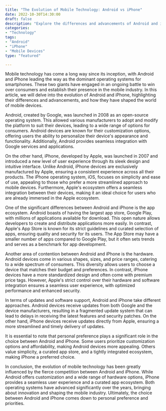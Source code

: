 ```yaml
--- 
title: "The Evolution of Mobile Technology: Android vs iPhone" 
date: 2022-10-30T14:30:00 
draft: false 
description: "Explore the differences and advancements of Android and iPhone mobile devices, and how they have shaped the mobile industry." 
categories: 
- "Technology" 
tags: 
- "Android" 
- "iPhone" 
- "Mobile Devices" 
type: "featured" 

---
```


Mobile technology has come a long way since its inception, with Android and iPhone leading the way as the dominant operating systems for smartphones. These two giants have engaged in an ongoing battle to win over consumers and establish their presence in the mobile industry. In this article, we will delve into the evolution of Android and iPhone, highlighting their differences and advancements, and how they have shaped the world of mobile devices.

Android, created by Google, was launched in 2008 as an open-source operating system. This allowed various manufacturers to adopt and modify the platform to suit their devices, leading to a wide range of options for consumers. Android devices are known for their customization options, offering users the ability to personalize their device's appearance and functionality. Additionally, Android provides seamless integration with Google services and applications.

On the other hand, iPhone, developed by Apple, was launched in 2007 and introduced a new level of user experience through its sleek design and intuitive interface. Unlike Android, iPhone devices are exclusively manufactured by Apple, ensuring a consistent experience across all their products. The iPhone operating system, iOS, focuses on simplicity and ease of use, appealing to those who prefer a more streamlined approach to mobile devices. Furthermore, Apple's ecosystem offers a seamless integration between their devices, making it an ideal choice for users who are already immersed in the Apple ecosystem.

One of the significant differences between Android and iPhone is the app ecosystem. Android boasts of having the largest app store, Google Play, with millions of applications available for download. This open nature allows developers to create and distribute applications more easily. In contrast, Apple's App Store is known for its strict guidelines and curated selection of apps, ensuring quality and security for its users. The App Store may have a smaller number of apps compared to Google Play, but it often sets trends and serves as a benchmark for app development.

Another area of contention between Android and iPhone is the hardware. Android devices come in various shapes, sizes, and price ranges, catering to a wide spectrum of consumers. This diversity allows users to choose a device that matches their budget and preferences. In contrast, iPhone devices have a more standardized design and often come with premium price tags. However, Apple's strict control over their hardware and software integration ensures a seamless user experience, with optimized performance and enhanced security.

In terms of updates and software support, Android and iPhone take different approaches. Android devices receive updates from both Google and the device manufacturers, resulting in a fragmented update system that can lead to delays in receiving the latest features and security patches. On the other hand, iPhone devices receive updates directly from Apple, ensuring a more streamlined and timely delivery of updates.

It is essential to note that personal preference plays a significant role in the choice between Android and iPhone. Some users prioritize customization options and affordability, making Android devices more appealing. Others value simplicity, a curated app store, and a tightly integrated ecosystem, making iPhone a preferred choice.

In conclusion, the evolution of mobile technology has been greatly influenced by the fierce competition between Android and iPhone. While Android offers customization and a wide range of hardware options, iPhone provides a seamless user experience and a curated app ecosystem. Both operating systems have advanced significantly over the years, bringing about innovation and shaping the mobile industry. Ultimately, the choice between Android and iPhone comes down to personal preference and priorities.
